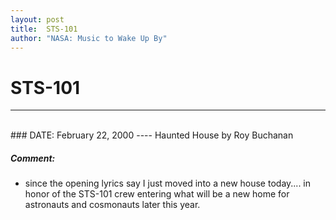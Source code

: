 ```yaml
---
layout: post
title:  STS-101
author: "NASA: Music to Wake Up By"
---
```


# STS-101
----
<br/>
### DATE: February 22, 2000
----
Haunted House by Roy Buchanan

##### Comment:
* since the opening lyrics say I just moved into a new house today.... in honor of the STS-101 crew entering what will be a new home for astronauts and cosmonauts later this year.
